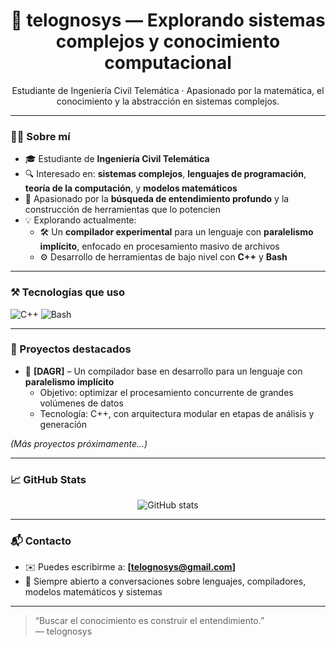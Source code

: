 <h1 align="center">🧠 telognosys — Explorando sistemas complejos y conocimiento computacional</h1>

<p align="center">
  Estudiante de Ingeniería Civil Telemática · Apasionado por la matemática, el conocimiento y la abstracción en sistemas complejos.
</p>

---

### 👨‍💻 Sobre mí

- 🎓 Estudiante de **Ingeniería Civil Telemática**
- 🔍 Interesado en: **sistemas complejos**, **lenguajes de programación**, **teoría de la computación**, y **modelos matemáticos**
- 🧠 Apasionado por la **búsqueda de entendimiento profundo** y la construcción de herramientas que lo potencien
- 💡 Explorando actualmente:
  - 🛠️ Un **compilador experimental** para un lenguaje con **paralelismo implícito**, enfocado en procesamiento masivo de archivos
  - ⚙️ Desarrollo de herramientas de bajo nivel con **C++** y **Bash**

---

### ⚒️ Tecnologías que uso

![C++](https://img.shields.io/badge/C++-00599C?style=flat&logo=c%2B%2B&logoColor=white)
![Bash](https://img.shields.io/badge/Bash-121011?style=flat&logo=gnubash&logoColor=white)
<!-- Más adelante puedes agregar Python, Rust, etc. -->

---

### 🚧 Proyectos destacados

- 🔧 **[DAGR]** – Un compilador base en desarrollo para un lenguaje con **paralelismo implícito**
  - Objetivo: optimizar el procesamiento concurrente de grandes volúmenes de datos
  - Tecnología: C++, con arquitectura modular en etapas de análisis y generación

_(Más proyectos próximamente...)_

---

### 📈 GitHub Stats

<p align="center">
  <img src="https://github-readme-stats.vercel.app/api?username=telognosys&show_icons=true&theme=tokyonight" alt="GitHub stats" />
</p>

---

### 📬 Contacto

- ✉️ Puedes escribirme a: **[telognosys@gmail.com]** 
- 🌱 Siempre abierto a conversaciones sobre lenguajes, compiladores, modelos matemáticos y sistemas

---

> “Buscar el conocimiento es construir el entendimiento.”  
> — telognosys
